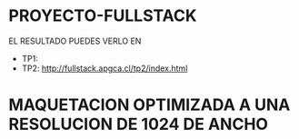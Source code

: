 # PROYECTO-FULLSTACK


EL RESULTADO PUEDES VERLO EN 

* TP1: 
* TP2: http://fullstack.apgca.cl/tp2/index.html


# MAQUETACION OPTIMIZADA A UNA RESOLUCION DE 1024 DE ANCHO